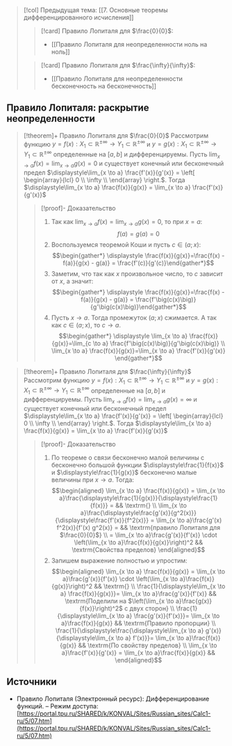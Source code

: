 > [!col] Предыдущая тема: [[7. Основные теоремы дифференцированного исчисления]]
>> [!card] Правило Лопиталя для $\frac{0}{0}$:
>> * [[Правило Лопиталя для неопределенности ноль на ноль]]
>
>> [!card] Правило Лопиталя для $\frac{\infty}{\infty}$:
>> * [[Правило Лопиталя для неопределенности бесконечность на бесконечность]]

## Правило Лопиталя: раскрытие неопределенности
> [!theorem]+ Правило Лопиталя для $\frac{0}{0}$
> Рассмотрим функцию $y = f(x):X_1 \subset \mathbb{R^{\pm\infty}}\rightarrow Y_1 \subset \mathbb{R^{\pm\infty}}$ и $y = g(x):X_1 \subset \mathbb{R^{\pm\infty}}\rightarrow Y_1 \subset \mathbb{R^{\pm\infty}}$ определенные на $[a,b]$ и дифференцируемы. Пусть $\displaystyle\lim_{x \to a} f(x) = \lim_{x \to a} g(x) =0$ и существует конечный или бесконечный предел $\displaystyle\lim_{x \to a} \frac{f'(x)}{g'(x)} = \left[ \begin{array}{lcl} 0 \\ \infty \\  \end{array} \right.$. Тогда $\displaystyle\lim_{x \to a} \frac{f(x)}{g(x)} = \lim_{x \to a} \frac{f'(x)}{g'(x)}$
> > [!proof]- Доказательство
> > 1. Так как $\displaystyle\lim_{x \to a} f(x) = \lim_{x \to a} g(x) =0$, то при $x = a$: $$f(a) = g(a) = 0$$
> > 2. Воспользуемся теоремой Коши и пусть $c\in(a;x)$: $$\begin{gather*} \displaystyle \frac{f(x)}{g(x)}=\frac{f(x) - f(a)}{g(x) - g(a)} = \frac{f'(c)}{g'(c)}\end{gather*}$$
> > 3. Заметим, что так как $x$ произвольное число, то $c$ зависит от $x$, а значит: $$\begin{gather*} \displaystyle \frac{f(x)}{g(x)}=\frac{f(x) - f(a)}{g(x) - g(a)} = \frac{f'\big(c(x)\big)}{g'\big(c(x)\big)}\end{gather*}$$
> > 4. Пусть $x \to a$. Тогда промежуток $(a;x)$ сжимается. А так как $c\in(a;x)$, то $c \to a$. $$\begin{gather*} \displaystyle \lim_{x \to a} \frac{f(x)}{g(x)}=\lim_{c \to a} \frac{f'\big(c(x)\big)}{g'\big(c(x)\big)} \\ \lim_{x \to a} \frac{f(x)}{g(x)}=\lim_{x \to a} \frac{f'(x)}{g'(x)} \end{gather*}$$

> [!theorem]+ Правило Лопиталя для $\frac{\infty}{\infty}$
> Рассмотрим функцию $y = f(x):X_1 \subset \mathbb{R^{\pm\infty}}\rightarrow Y_1 \subset \mathbb{R^{\pm\infty}}$ и $y = g(x):X_1 \subset \mathbb{R^{\pm\infty}}\rightarrow Y_1 \subset \mathbb{R^{\pm\infty}}$ определенные на $[a,b]$ и дифференцируемы. Пусть $\displaystyle\lim_{x \to a} f(x) = \lim_{x \to a} g(x) = \infty$ и существует конечный или бесконечный предел $\displaystyle\lim_{x \to a} \frac{f'(x)}{g'(x)} = \left[ \begin{array}{lcl} 0 \\ \infty \\  \end{array} \right.$. Тогда $\displaystyle\lim_{x \to a} \frac{f(x)}{g(x)} = \lim_{x \to a} \frac{f'(x)}{g'(x)}$
> > [!proof]- Доказательство
> >  1. По теореме о связи бесконечно малой величины с бесконечно большой функции $\displaystyle\frac{1}{f(x)}$ и $\displaystyle\frac{1}{g(x)}$ бесконечно малые величины при $x \to a$. Тогда:  $$\begin{aligned} \lim_{x \to a} \frac{f(x)}{g(x)} = \lim_{x \to a}\frac{\displaystyle\frac{1}{g(x)}}{\displaystyle\frac{1}{f(x)}} =   && \textrm{} \\ \lim_{x \to a}\frac{\displaystyle\frac{g'(x)}{g^2(x)}}{\displaystyle\frac{f'(x)}{f^2(x)}} = \lim_{x \to a}\frac{g'(x) f^2(x)}{f'(x) g^2(x)} =  && \textrm{правило Лопиталя для $\frac{0}{0}$} \\ = \lim_{x \to a}\frac{g'(x)}{f'(x)} \cdot \left(\lim_{x \to a}\frac{f(x)}{g(x)}\right)^2   && \textrm{Свойства пределов} \end{aligned}$$
> >  2. Запишем выражение полностью и упростим: $$\begin{aligned} \lim_{x \to a} \frac{f(x)}{g(x)} = \lim_{x \to a}\frac{g'(x)}{f'(x)} \cdot \left(\lim_{x \to a}\frac{f(x)}{g(x)}\right)^2   && \textrm{} \\ \frac{1}{\displaystyle\lim_{x \to a} \frac{f(x)}{g(x)}}= \lim_{x \to a}\frac{g'(x)}{f'(x)}   && \textrm{Поделили на $\left(\lim_{x \to a}\frac{g(x)}{f(x)}\right)^2$ с двух сторон} \\ \frac{1}{\displaystyle\lim_{x \to a} \frac{g'(x)}{f'(x)}}= \lim_{x \to a}\frac{f(x)}{g(x)}   && \textrm{Правило пропорции} \\ \frac{1}{\displaystyle\frac{\displaystyle\lim_{x \to a} g'(x)}{\displaystyle\lim_{x \to a} f'(x)}}= \lim_{x \to a}\frac{f(x)}{g(x)}   && \textrm{По свойству пределов}  \\ \lim_{x \to a}\frac{f'(x)}{g'(x)} = \lim_{x \to a}\frac{f(x)}{g(x)}   &&  \end{aligned}$$

## Источники
* Правило Лопиталя (Электронный ресурс): Дифференцирование функций. – Режим доступа: [https://portal.tpu.ru/SHARED/k/KONVAL/Sites/Russian_sites/Calc1-ru/5/07.htm](https://portal.tpu.ru/SHARED/k/KONVAL/Sites/Russian_sites/Calc1-ru/5/07.htm)
